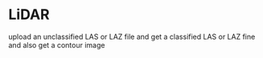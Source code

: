 # LiDAR
upload an unclassified LAS or LAZ file and get a classified LAS or LAZ fine and also get a contour image
